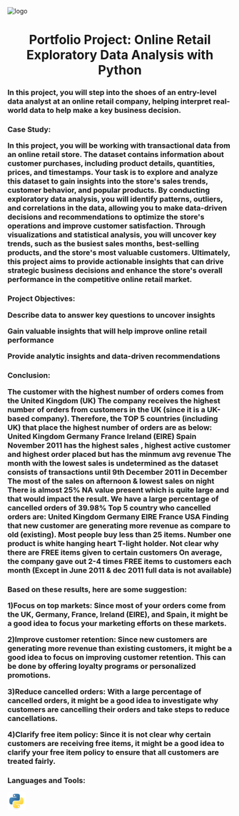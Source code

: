 ![logo](https://d3c33hcgiwev3.cloudfront.net/imageAssetProxy.v1/nEfo5q6NT0OfNjxPZOChxg_8c2d448d24d745d7ad59ead3eb71f0f1_6263.jpg?expiry=1692316800000&hmac=0gA8Ln50fLepPL0XsjDV3XsRRXYprONhBZWDSDsVuhY)
<h1 align="center">Portfolio Project: Online Retail Exploratory Data Analysis with Python</h1>
<h3 align="left">In this project, you will step into the shoes of an entry-level data analyst at an online retail company, helping interpret real-world data to help make a key business decision.
<h3 align="left"> Case Study:
  
In this project, you will be working with transactional data from an online retail store. The dataset contains information about customer purchases, including product details, quantities, prices, and timestamps. Your task is to explore and analyze this dataset to gain insights into the store's sales trends, customer behavior, and popular products. By conducting exploratory data analysis, you will identify patterns, outliers, and correlations in the data, allowing you to make data-driven decisions and recommendations to optimize the store's operations and improve customer satisfaction. Through visualizations and statistical analysis, you will uncover key trends, such as the busiest sales months, best-selling products, and the store's most valuable customers. Ultimately, this project aims to provide actionable insights that can drive strategic business decisions and enhance the store's overall performance in the competitive online retail market.</h3>

<h3 align="left">Project Objectives:
  
Describe data to answer key questions to uncover insights

Gain valuable insights that will help improve online retail performance

Provide analytic insights and data-driven recommendations</h3>
<h3 align="left"> Conclusion:
  
The customer with the highest number of orders comes from the United Kingdom (UK)
The company receives the highest number of orders from customers in the UK (since it is a UK-based company). Therefore, the TOP 5 countries (including UK) that place the highest number of orders are as below: United Kingdom Germany France Ireland (EIRE) Spain
November 2011 has the highest sales , highest active customer and highest order placed but has the minmum avg revenue
The month with the lowest sales is undetermined as the dataset consists of transactions until 9th December 2011 in December
The most of the sales on afternoon & lowest sales on night
There is almost 25% NA value present which is quite large and that would impact the result.
We have a large percentage of cancelled orders of 39.98%
Top 5 country who cancelled orders are: United Kingdom
Germany
EIRE
France
USA
Finding that new customer are generating more revenue as compare to old (existing).
Most people buy less than 25 items.
Number one product is white hanging heart T-light holder.
Not clear why there are FREE items given to certain customers On average, the company gave out 2-4 times FREE items to customers each month (Except in June 2011 & dec 2011 full data is not available)</h3>
<h3 align="left">Based on these results, here are some suggestion:
  
1)Focus on top markets: Since most of your orders come from the UK, Germany, France, Ireland (EIRE), and Spain, it might be a good idea to focus your marketing efforts on these markets.

2)Improve customer retention: Since new customers are generating more revenue than existing customers, it might be a good idea to focus on improving customer retention. This can be done by offering loyalty programs or personalized promotions.

3)Reduce cancelled orders: With a large percentage of cancelled orders, it might be a good idea to investigate why customers are cancelling their orders and take steps to reduce cancellations.

4)Clarify free item policy: Since it is not clear why certain customers are receiving free items, it might be a good idea to clarify your free item policy to ensure that all customers are treated fairly.</h3>
<p align="left">
</p>

<h3 align="left">Languages and Tools:</h3>
<p align="left"> <a href="https://www.python.org" target="_blank" rel="noreferrer"> <img src="https://raw.githubusercontent.com/devicons/devicon/master/icons/python/python-original.svg" alt="python" width="40" height="40"/> </a> </p>


